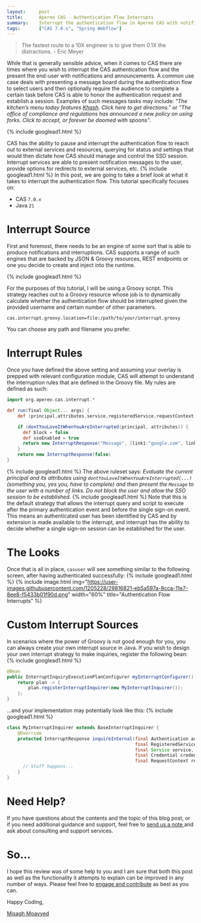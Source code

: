 ```yaml
---
layout:     post
title:      Apereo CAS - Authentication Flow Interrupts
summary:    Interrupt the authentication flow in Apereo CAS with notifications and advertisements, dictating CAS should treat the authenticated session with configuration and compassion.
tags:       ["CAS 7.0.x", "Spring Webflow"]
---
```


> The fastest route to a 10X engineer is to give them 0.1X the distractions. - Eric Meyer

While that is generally sensible advice, when it comes to CAS there are times where you wish to interrupt the CAS authentication flow and the present the end-user with notifications and announcements. A common use case deals with presenting a message board during the authentication flow to select users and then optionally require the audience to complete a certain task before CAS is able to honor the authentication request and establish a session. Examples of such messages tasks may include: _"The kitchen’s menu today features <a href="https://www.wikiwand.com/en/Khash_(dish)">Khash</a>. Click here to get directions."_ or _"The office of compliance and regulations has announced a new policy on using forks. Click to accept, or forever be doomed with spoons"_.

{% include googlead1.html %}

CAS has the ability to pause and interrupt the authentication flow to reach out to external services and resources, querying for status and settings that would then dictate how CAS should manage and control the SSO session. Interrupt services are able to present notification messages to the user, provide options for redirects to external services, etc.
{% include googlead1.html %}
In this post, we are going to take a brief look at what it takes to interrupt the authentication flow. This tutorial specifically focuses on:

- CAS `7.0.x`
- Java `21`

# Interrupt Source

First and foremost, there needs to be an engine of some sort that is able to produce notifications and interruptions. CAS supports a range of such engines that are backed by JSON & Groovy resources, REST endpoints or one you decide to create and inject into the runtime. 

{% include googlead1.html  %}

For the purposes of this tutorial, I will be using a Groovy script. This strategy reaches out to a Groovy resource whose job is to dynamically calculate whether the authentication flow should be interrupted given the provided username and certain number of other parameters.

```properties
cas.interrupt.groovy.location=file:/path/to/your/interrupt.groovy
```

You can choose any path and filename you prefer.

# Interrupt Rules

Once you have defined the above setting and assuming your overlay is prepped with relevant configuration module, CAS will attempt to understand the interruption rules that are defined in the Groovy file. My rules are defined as such:

```groovy
import org.apereo.cas.interrupt.*

def run(final Object... args) {
    def (principal,attributes,service,registeredService,requestContext,logger) = args

    if (dontYouLoveItWhenYouAreInterrupted(principal, attributes)) {
      def block = false
      def ssoEnabled = true
      return new InterruptResponse("Message", [link1:"google.com", link2:"yahoo.com"], block, ssoEnabled)
    }
    return new InterruptResponse(false)
}
```
{% include googlead1.html  %}
The above ruleset says: *Evaluate the current principal and its attributes using `dontYouLoveItWhenYouAreInterrupted(...)` (something you, yes you, have to complete) and then present the `Message` to the user with a number of links. Do not block the user and allow the SSO session to be established.*
{% include googlead1.html  %}
Note that this is the default strategy that allows the interrupt query and script to execute after the primary authentication event and before the single sign-on event. This means an authenticated user has been identified by CAS and by extension is made available to the interrupt, and interrupt has the ability to decide whether a single sign-on session can be established for the user.

# The Looks

Once that is all in place, `casuser` will see something similar to the following screen, after having authenticated successfully:
{% include googlead1.html  %}
{% include image.html img="https://user-images.githubusercontent.com/1205228/29816821-eb5a597a-8cca-11e7-8ee8-f5433b01f90d.png"
width="60%" title="Authentication Flow Interrupts" %}

# Custom Interrupt Sources

In scenarios where the power of Groovy is not good enough for you, you can always create your own interrupt source in Java. If you wish to design your own interrupt strategy to make inquiries, register the following bean:
{% include googlead1.html  %}
```java
@Bean
public InterruptInquiryExecutionPlanConfigurer myInterruptConfigurer() {
    return plan -> {
        plan.registerInterruptInquirer(new MyInterruptInquirer());
    };
}
```

...and your implementation may potentially look like this:
{% include googlead1.html  %}
```java
class MyInterruptInquirer extends BaseInterruptInquirer {
    @Override
    protected InterruptResponse inquireInternal(final Authentication authentication,
                                                final RegisteredService registeredService,
                                                final Service service, 
                                                final Credential credential,
                                                final RequestContext requestContext) {
      // Stuff happens...
    }
}
```

# Need Help?

If you have questions about the contents and the topic of this blog post, or if you need additional guidance and support, feel free to [send us a note ](/#contact-section-header) and ask about consulting and support services. 

# So...

I hope this review was of some help to you and I am sure that both this post as well as the functionality it attempts to explain can be improved in any number of ways. Please feel free to [engage and contribute][contribguide] as best as you can.

Happy Coding,

[Misagh Moayyed](https://fawnoos.com)

[contribguide]: https://apereo.github.io/cas/developer/Contributor-Guidelines.html
